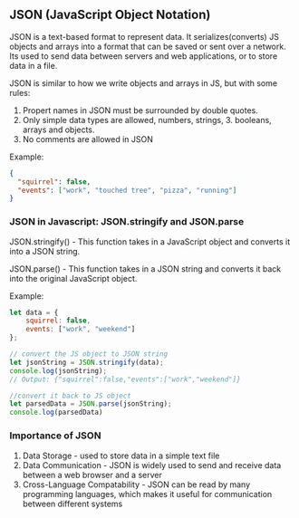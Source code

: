 ## **JSON (JavaScript Object Notation)**

JSON is a text-based format to represent data. It serializes(converts) JS objects and arrays into a format that can be saved or sent over a network. Its used to send data between servers and web applications, or to store data in a file. 

JSON is similar to how we write objects and arrays in JS, but with some rules:

1. Propert names in JSON must be surrounded by double quotes.
2. Only simple data types are allowed, numbers, strings, 3. booleans, arrays and objects.
3. No comments are allowed in JSON

Example:
```json
{
  "squirrel": false,
  "events": ["work", "touched tree", "pizza", "running"]
}

```

### JSON in Javascript: JSON.stringify and JSON.parse

JSON.stringify() - This function takes in a JavaScript object and converts it into a JSON string.

JSON.parse() - This function takes in a JSON string and converts it back into the original JavaScript object.

Example:
```javascript
let data = {
    squirrel: false,
    events: ["work", "weekend"]
};

// convert the JS object to JSON string
let jsonString = JSON.stringify(data);
console.log(jsonString); 
// Output: {"squirrel":false,"events":["work","weekend"]}

//convert it back to JS object
let parsedData = JSON.parse(jsonString);
console.log(parsedData)

```

### Importance of JSON
1. Data Storage - used to store data in a simple text file
2. Data Communication - JSON is widely used to send and receive data between a web browser and a server
3. Cross-Language Compatability - JSON can be read by many programming languages, which makes it useful for communication between different systems

